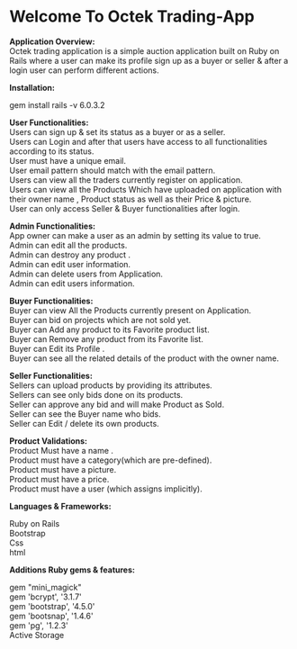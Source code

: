 <h1>Welcome To Octek Trading-App</h1>


<b>Application Overview:</b><br>
Octek trading application is a simple auction application built on Ruby on Rails where a user can make its profile sign up as a buyer or seller & after a login user can perform different actions.

<b>Installation:</b><br>

<p class = "well">gem install rails -v 6.0.3.2<p>


<b>User Functionalities:</b><br>
Users can sign up & set its status as a buyer or as a seller.<br>
Users can Login and after that users have access to all functionalities according to its status.<br>
User must have a unique email.<br>
User email pattern should match with the email pattern.<br>
Users can view all the traders currently register on application.<br>
Users can view all the Products Which have uploaded on application with their owner name , Product status as well as their Price & picture.<br>
User can only access Seller & Buyer functionalities after login.<br>

<b>Admin Functionalities:</b><br>
App owner can make a user as an admin by setting its value to true.<br>
Admin can edit all the products.<br>
Admin can destroy any product .<br>
Admin can edit user information.<br>
Admin can delete users from Application.<br>
Admin can edit users information.<br>

<b>Buyer Functionalities:</b><br>
Buyer can view All the Products currently present on Application.<br>
Buyer can bid on projects which are not sold yet.<br>
Buyer can Add any product to its Favorite product list.<br>
Buyer can Remove any product from its Favorite list.<br>
Buyer can Edit its Profile .<br>
Buyer can see all the related details of the product with the owner name.<br>



<b>Seller Functionalities:</b><br>
Sellers can upload products by providing its attributes.<br>
Sellers can see only bids done on its products.<br>
Seller can approve any bid and will make Product as Sold.<br>
Seller can see the Buyer name who bids.<br>
Seller can Edit / delete its own products.<br>


<b>Product Validations:</b><br>
Product Must have a name .<br>
Product must have a category(which are pre-defined).<br>
Product must have a picture.<br>
Product must have a price.<br>
Product must have a user (which assigns implicitly).<br>


<b>Languages & Frameworks:</b><br>

Ruby on Rails<br>
Bootstrap<br>
Css<br>
html<br>


<b>Additions Ruby gems & features:</b><br>

gem "mini_magick"<br>
gem 'bcrypt',   '3.1.7'<br>
gem 'bootstrap', '4.5.0'<br>
gem 'bootsnap',   '1.4.6'<br>
gem 'pg', '1.2.3'<br>
Active Storage<br>
